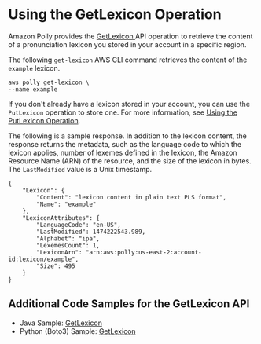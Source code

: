 # Using the GetLexicon Operation<a name="gs-get-lexicon"></a>

Amazon Polly provides the [ GetLexicon ](API_GetLexicon.md) API operation to retrieve the content of a pronunciation lexicon you stored in your account in a specific region\. 

The following `get-lexicon` AWS CLI command retrieves the content of the `example` lexicon\.

```
aws polly get-lexicon \
--name example
```

If you don't already have a lexicon stored in your account, you can use the `PutLexicon` operation to store one\. For more information, see [Using the PutLexicon Operation](gs-put-lexicon.md)\.

The following is a sample response\. In addition to the lexicon content, the response returns the metadata, such as the language code to which the lexicon applies, number of lexemes defined in the lexicon, the Amazon Resource Name \(ARN\) of the resource, and the size of the lexicon in bytes\. The `LastModified` value is a Unix timestamp\.

```
{
    "Lexicon": {
        "Content": "lexicon content in plain text PLS format",
        "Name": "example"
    },
    "LexiconAttributes": {
        "LanguageCode": "en-US",
        "LastModified": 1474222543.989,
        "Alphabet": "ipa",
        "LexemesCount": 1,
        "LexiconArn": "arn:aws:polly:us-east-2:account-id:lexicon/example",
        "Size": 495
    }
}
```

## Additional Code Samples for the GetLexicon API<a name="gs-get-lexicon-example-4"></a>
+ Java Sample: [GetLexicon](GetLexiconSample.md)
+ Python \(Boto3\) Sample: [GetLexicon](GetLexiconSamplePython.md)